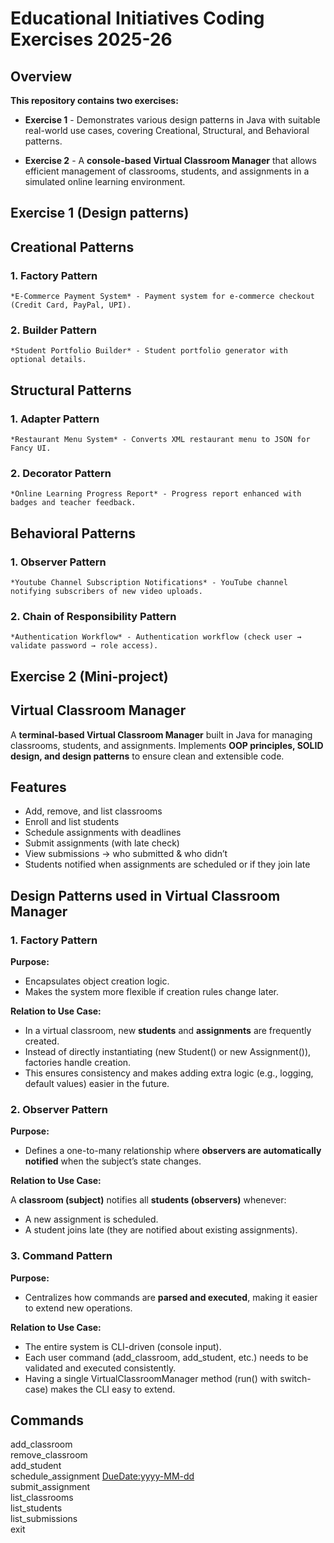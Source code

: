 # Educational Initiatives Coding Exercises 2025-26


## Overview

**This repository contains two exercises:**

* **Exercise 1** - Demonstrates various design patterns in Java with suitable real-world use cases, covering Creational, Structural, and Behavioral patterns.

* **Exercise 2** - A **console-based Virtual Classroom Manager** that allows efficient management of classrooms, students, and assignments in a simulated online learning environment.



## Exercise 1 (Design patterns)


## Creational Patterns

### 1. Factory Pattern 
    *E-Commerce Payment System* - Payment system for e-commerce checkout (Credit Card, PayPal, UPI).

### 2. Builder Pattern 
    *Student Portfolio Builder* - Student portfolio generator with optional details.


## Structural Patterns

### 1. Adapter Pattern 
    *Restaurant Menu System* - Converts XML restaurant menu to JSON for Fancy UI.

### 2. Decorator Pattern 
    *Online Learning Progress Report* - Progress report enhanced with badges and teacher feedback.


## Behavioral Patterns

### 1. Observer Pattern 
    *Youtube Channel Subscription Notifications* - YouTube channel notifying subscribers of new video uploads.

### 2. Chain of Responsibility Pattern 
    *Authentication Workflow* - Authentication workflow (check user → validate password → role access).



## Exercise 2 (Mini-project)


## Virtual Classroom Manager

A **terminal-based Virtual Classroom Manager** built in Java for managing classrooms, students, and assignments.
Implements **OOP principles, SOLID design, and design patterns** to ensure clean and extensible code.



## Features

* Add, remove, and list classrooms
* Enroll and list students
* Schedule assignments with deadlines
* Submit assignments (with late check)
* View submissions → who submitted & who didn’t
* Students notified when assignments are scheduled or if they join late



## Design Patterns used in Virtual Classroom Manager

### 1. **Factory Pattern**

**Purpose:**

* Encapsulates object creation logic.
* Makes the system more flexible if creation rules change later.

**Relation to Use Case:**

* In a virtual classroom, new **students** and **assignments** are frequently created.
* Instead of directly instantiating (new Student() or new Assignment()), factories handle creation.
* This ensures consistency and makes adding extra logic (e.g., logging, default values) easier in the future.

### 2. **Observer Pattern**

**Purpose:**

* Defines a one-to-many relationship where **observers are automatically notified** when the subject’s state changes.

**Relation to Use Case:**

A **classroom (subject)** notifies all **students (observers)** whenever:

  * A new assignment is scheduled.
  * A student joins late (they are notified about existing assignments).
  
### 3. **Command Pattern**

**Purpose:**

* Centralizes how commands are **parsed and executed**, making it easier to extend new operations.

**Relation to Use Case:**

* The entire system is CLI-driven (console input).
* Each user command (add_classroom, add_student, etc.) needs to be validated and executed consistently.
* Having a single VirtualClassroomManager method (run() with switch-case) makes the CLI easy to extend.



## Commands

add_classroom <ClassName>  
remove_classroom <ClassName>  
add_student <StudentId> <ClassName>  
schedule_assignment <ClassName> <AssignmentName> <DueDate:yyyy-MM-dd>  
submit_assignment <StudentId> <ClassName> <AssignmentName>  
list_classrooms  
list_students <ClassName>  
list_submissions <ClassName> <AssignmentName>  
exit  

